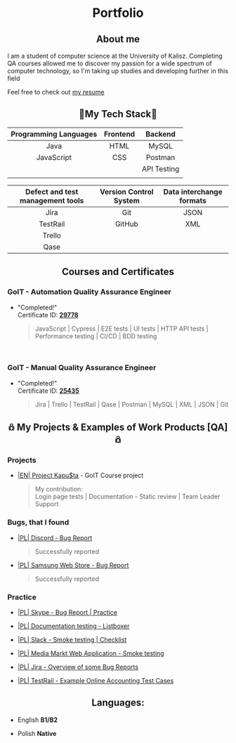 # <div align='center'>Portfolio</div>

## <div align='center'>About me</div>

I am a student of computer science at the University of Kalisz. Completing
QA courses allowed me to discover my passion for a wide spectrum
of computer technology, so I'm taking up studies and developing
further in this field

Feel free to check out [my resume](https://drive.google.com/file/d/1Poi8cMGhoTf_1FqT-6K-8ql_KQMRDU4J/view?usp=sharing)

## <div align='center'>🌱My Tech Stack🐛</div>

<div align='center'>

| Programming Languages | Frontend |   Backend   |
| :-------------------: | :------: | :---------: |
|         Java          |   HTML   |    MySQL    |
|      JavaScript       |   CSS    |   Postman   |
|                       |          | API Testing |
|                       |          |             |

| Defect and test management tools | Version Control System | Data interchange formats |
| :------------------------------: | :--------------------: | :----------------------: |
|               Jira               |          Git           |           JSON           |
|             TestRail             |         GitHub         |           XML            |
|              Trello              |                        |                          |
|               Qase               |                        |                          |

</div>

## <div align='center'>Courses and Certificates</div>

### GoIT - **Automation Quality Assurance Engineer**

- "Completed!"<br>
  Certificate ID:
  [**29778**](https://drive.google.com/file/d/1UNXWSotQx3HKjB47r6c61Ud0J-mzEvXX/view?usp=sharing)
  > JavaScript | Cypress | E2E tests | UI tests | HTTP API tests | Performance testing | CI/CD | BDD testing

<br>

### GoIT - **Manual Quality Assurance Engineer**

- "Completed!"<br>
  Certificate ID:
  [**25435**](https://drive.google.com/file/d/1I9XUeNH4LwAf7frD7_UchTNqxnh1L2qj/view?usp=drive_link)</br>
  > Jira | Trello | TestRail | Qase | Postman | MySQL | XML | JSON | Git

## <div align='center'>𖢥 My Projects & Examples of Work Products [QA] 𖢥</div>

### Projects

- [|EN| Project Kapu$ta](https://github.com/MioLuczak/Project_Kapusta) - GoIT Course project

  > My contribution: \
  > Login page tests | Documentation - Static review | Team Leader Support

### Bugs, that I found

- [|PL| Discord - Bug Report](https://drive.google.com/file/d/1XvZAP7MohiaUTo_Bg_8UtlzFPbtCZQTo/view?usp=sharing)

  > Successfully reported

- [|PL| Samsung Web Store - Bug Report](https://drive.google.com/file/d/1XWWcqAtT4UEAA0DBMUl0HA7EFT78KHE2/view?usp=sharing)
  > Successfully reported

### Practice

- [|PL| Skype - Bug Report | Practice](https://drive.google.com/file/d/1cTX439NJNxUpervl1Vsk_jZ2U-i8tBB-/view?usp=sharing)

- [|PL| Documentation testing - Listboxer](https://drive.google.com/file/d/1PprvSo00JEdhbnH-JI3lmyBRr5kXg8Cm/view?usp=sharing)

- [|PL| Slack - Smoke testing | Checklist](https://drive.google.com/file/d/17KsqaMVbRkSUB3Ycgcq5mSEek28pV4J5/view?usp=sharing)

- [|PL| Media Markt Web Application - Smoke testing](https://drive.google.com/file/d/1UHNS3ZyM4gA_RXm4md-C9ZzCCvCe9aBZ/view?usp=sharing)

- [|PL| Jira - Overview of some Bug Reports](https://drive.google.com/file/d/18Xb20MpS3FSver5dtjE-_Jt_xVKxic-r/view?usp=sharing)

- [|PL| TestRail - Example Online Accounting Test Cases](https://drive.google.com/file/d/1JClCLc58rECJ4_FXpU4vp083N-MOQrjR/view?usp=sharing)

## <div align='center'>Languages:</div>

- English **B1/B2**

- Polish **Native**
